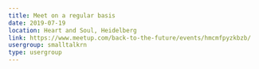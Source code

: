 ```yaml
---
title: Meet on a regular basis
date: 2019-07-19
location: Heart and Soul, Heidelberg
link: https://www.meetup.com/back-to-the-future/events/hmcmfpyzkbzb/
usergroup: smalltalkrn
type: usergroup
---
```

